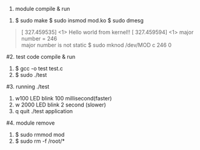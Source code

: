 1. module compile & run
 








1) $   sudo make 
 $   sudo insmod mod.ko 
 $   sudo dmesg 
>[  327.459535] <1> Hello world from kernel!!
[  327.459594] <1> major number = 246    
> major number is not static
 $   sudo mknod /dev/MOD c 246 0
 

#2. test code compile & run
1) $   gcc -o test test.c
2) $   sudo ./test


#3. running ./test
1) w100
 LED blink 100 millisecond(faster)
2) w 2000
 LED blink 2 second (slower)
3) q
 quit ./test application


#4. module remove
1) $    sudo rmmod mod
2) $    sudo rm -f /root/*

